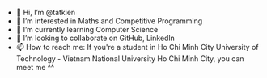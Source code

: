 - 👋 Hi, I’m @tatkien
- 👀 I’m interested in Maths and Competitive Programming
- 🌱 I’m currently learning Computer Science
- 💞️ I’m looking to collaborate on GitHub, Linkedln
- 📫 How to reach me: If you're a student in Ho Chi Minh City University of Technology - Vietnam National University Ho Chi Minh City, you can meet me ^^


<!---
tatkien/tatkien is a ✨ special ✨ repository because its `README.md` (this file) appears on your GitHub profile.
You can click the Preview link to take a look at your changes.
--->
